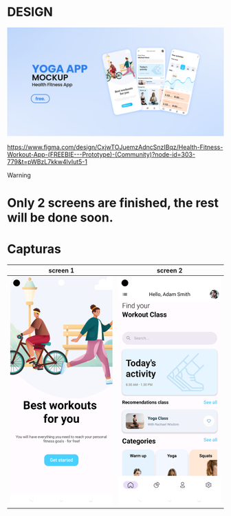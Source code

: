 
# DESIGN

 ![Ejemplo de imagen](./screens/yogaApp.png)

https://www.figma.com/design/CxjwTOJuemzAdncSnzIBqz/Health-Fitness-Workout-App-(FREEBIE---Prototype)-(Community)?node-id=303-779&t=pWBzL7kkw4lvIut5-1

> [!Warning]
> # Only 2 screens are finished, the rest will be done soon.
 


# Capturas

| screen 1 | screen 2 |  
| -------- | -------- |
| ![Ejemplo de imagen](./screens/1.png) | ![Ejemplo de imagen](./screens/2.png) |

